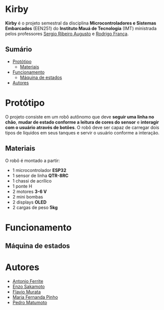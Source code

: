 # Kirby

**Kirby** é o projeto semestral da disciplina **Microcontroladores e Sistemas Embarcados** (EEN251) do **Instituto Mauá de Tecnologia** (IMT) ministrada pelos professores [Sergio Ribeiro Augusto](https://www.linkedin.com/in/sergio-ribeiro-augusto-258a9ba0/?originalSubdomain=br) e [Rodrigo França](https://www.linkedin.com/in/rodrigo-fran%C3%A7a-847872b1/).


## Sumário
- [Protótipo](#protótipo)
  - [Materiais](#materiais)
- [Funcionamento](#funcionamento)
  - [Máquina de estados](#máquina-de-estados)
- [Autores](#autores)


# Protótipo

O projeto consiste em um robô autônomo que deve **seguir uma linha no chão**, **mudar de estado conforme a leitura de cores do sensor** e **interagir com o usuário através de botões**. O robô deve ser capaz de carregar dois tipos de líquidos em seus tanques e servir o usuário conforme a interação.

## Materiais

O robô é montado a partir:
- 1 microcontrolador **ESP32**
- 1 sensor de linha **QTR-8RC**
- 1 chassi de acrílico
- 1 ponte H
- 2 motores **3-6 V**
- 2 mini bombas
- 2 displays **OLED**
- 2 cargas de peso **5kg**

# Funcionamento

## Máquina de estados

# Autores

- [Antonio Ferrite](https://github.com/tom-ferrite)
- [Enzo Sakamoto](https://github.com/enzosakamoto)
- [Flavio Murata](https://github.com/flaviomurata)
- [Maria Fernanda Pinho](https://github.com/mafepinho)
- [Pedro Matumoto](https://github.com/pedromatumoto)
